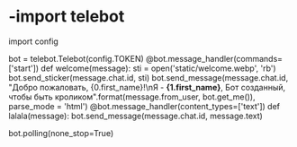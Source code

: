# -import telebot
import config

bot = telebot.Telebot(config.TOKEN)
@bot.message_handler(commands=['start'])
def welcome(message):
	sti = open('static/welcome.webp', 'rb')
	bot.send_sticker(message.chat.id, sti)
	bot.send_message(message.chat.id, "Добро пожаловать, {0.first_name}!\nЯ - <b>{1.first_name}</b>, Бот созданный, чтобы быть кроликом".format(message.from_user, bot.get_me()),
	parse_mode = 'html')
@bot.message_handler(content_types=['text'])
def lalala(message):
	bot.send_message(message.chat.id, message.text)

bot.polling(none_stop=True)
